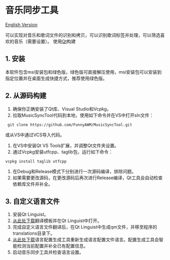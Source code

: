 # 音乐同步工具
[English Version](README_en_US.md)

可以实现对音乐和歌词文件的识别和拷贝，可以识别歌词标签并处理，可以筛选喜欢的音乐（需要设置）。
使用[Qt](https://img.shields.io/badge/-Qt-41CD52?style=flat-square&logo=qt&logoColor=FFFFFF)构建
## 1. 安装
本软件包含msi安装包和绿色版，绿色版可直接解压使用，msi安装包可以安装到指定位置并在桌面生成快捷方式，推荐使用绿色版。
## 2. 从源码构建
1. 确保你正确安装了Qt库、Visual Studio和Vcpkg。
2. 拉取MusicSyncTool代码到本地，使用如下命令并在VS中打开sln文件：
```
 git clone https://github.com/FunnyAWM/MusicSyncTool.git
```
 或从VS中通过VCS导入代码。
1. 在VS中安装Qt VS Tools扩展，并调整Qt文件夹设置。
2. 通过Vcpkg安装utfcpp、taglib包，运行如下命令：
```
vcpkg install taglib utfcpp
```
1. 在Debug和Release模式下分别进行一次源码编译，排除问题。
2. 如果需要更改源码，在更改源码后再次进行Release编译，Qt工具会自动检查依赖库文件并补全。
## 3. 自定义语言文件
1. 安装Qt Linguist。
2. [从此处下载](https://github.com/FunnyAWM/MusicSyncTool_files/raw/refs/heads/master/template.ts)翻译模板并在Qt Linguist中打开。
3. 完成自定义语言文件翻译后，在Qt Linguist中生成qm文件，并移至程序的translations目录下。
4. [从此处下载](https://github.com/FunnyAWM/MusicSyncTool_files/raw/refs/heads/master/Generator.7z)语言配置生成工具重新生成语言配置文件语言。配置生成工具会智能检测当前配置并补全已有配置信息。
5. 启动音乐同步工具并检查语言设置。

